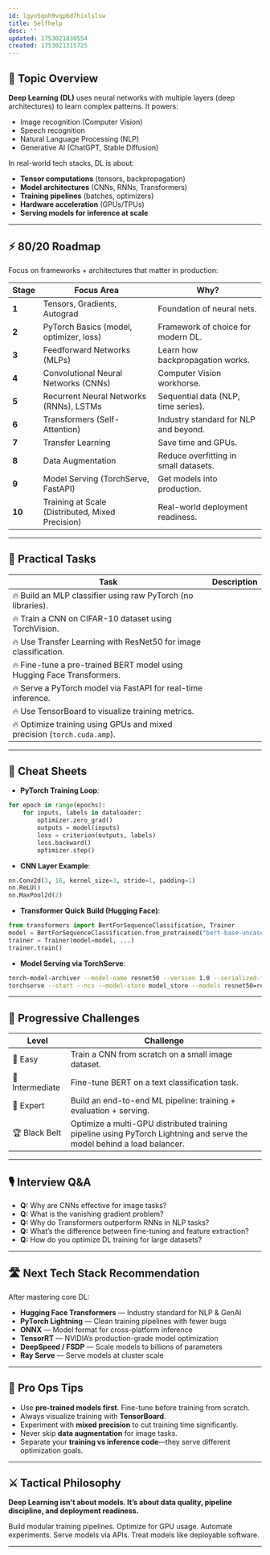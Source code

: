 ```yaml
---
id: lgyo5qoh9vqp6d7hixlslsw
title: Selfhelp
desc: ''
updated: 1753021830554
created: 1753021315725
---
```


## 📌 Topic Overview

**Deep Learning (DL)** uses neural networks with multiple layers (deep architectures) to learn complex patterns. It powers:

* Image recognition (Computer Vision)
* Speech recognition
* Natural Language Processing (NLP)
* Generative AI (ChatGPT, Stable Diffusion)

In real-world tech stacks, DL is about:

* **Tensor computations** (tensors, backpropagation)
* **Model architectures** (CNNs, RNNs, Transformers)
* **Training pipelines** (batches, optimizers)
* **Hardware acceleration** (GPUs/TPUs)
* **Serving models for inference at scale**

---

## ⚡ 80/20 Roadmap

Focus on frameworks + architectures that matter in production:

| Stage  | Focus Area                                       | Why?                                  |
| ------ | ------------------------------------------------ | ------------------------------------- |
| **1**  | Tensors, Gradients, Autograd                     | Foundation of neural nets.            |
| **2**  | PyTorch Basics (model, optimizer, loss)          | Framework of choice for modern DL.    |
| **3**  | Feedforward Networks (MLPs)                      | Learn how backpropagation works.      |
| **4**  | Convolutional Neural Networks (CNNs)             | Computer Vision workhorse.            |
| **5**  | Recurrent Neural Networks (RNNs), LSTMs          | Sequential data (NLP, time series).   |
| **6**  | Transformers (Self-Attention)                    | Industry standard for NLP and beyond. |
| **7**  | Transfer Learning                                | Save time and GPUs.                   |
| **8**  | Data Augmentation                                | Reduce overfitting in small datasets. |
| **9**  | Model Serving (TorchServe, FastAPI)              | Get models into production.           |
| **10** | Training at Scale (Distributed, Mixed Precision) | Real-world deployment readiness.      |

---

## 🚀 Practical Tasks

| Task                                                                    | Description |
| ----------------------------------------------------------------------- | ----------- |
| 🔥 Build an MLP classifier using raw PyTorch (no libraries).            |             |
| 🔥 Train a CNN on CIFAR-10 dataset using TorchVision.                   |             |
| 🔥 Use Transfer Learning with ResNet50 for image classification.        |             |
| 🔥 Fine-tune a pre-trained BERT model using Hugging Face Transformers.  |             |
| 🔥 Serve a PyTorch model via FastAPI for real-time inference.           |             |
| 🔥 Use TensorBoard to visualize training metrics.                       |             |
| 🔥 Optimize training using GPUs and mixed precision (`torch.cuda.amp`). |             |

---

## 🧾 Cheat Sheets

* **PyTorch Training Loop**:

```python
for epoch in range(epochs):
    for inputs, labels in dataloader:
        optimizer.zero_grad()
        outputs = model(inputs)
        loss = criterion(outputs, labels)
        loss.backward()
        optimizer.step()
```

* **CNN Layer Example**:

```python
nn.Conv2d(3, 16, kernel_size=3, stride=1, padding=1)
nn.ReLU()
nn.MaxPool2d(2)
```

* **Transformer Quick Build (Hugging Face)**:

```python
from transformers import BertForSequenceClassification, Trainer
model = BertForSequenceClassification.from_pretrained("bert-base-uncased")
trainer = Trainer(model=model, ...)
trainer.train()
```

* **Model Serving via TorchServe**:

```bash
torch-model-archiver --model-name resnet50 --version 1.0 --serialized-file model.pth --handler image_classifier
torchserve --start --ncs --model-store model_store --models resnet50=resnet50.mar
```

---

## 🎯 Progressive Challenges

| Level           | Challenge                                                                                                              |
| --------------- | ---------------------------------------------------------------------------------------------------------------------- |
| 🥉 Easy         | Train a CNN from scratch on a small image dataset.                                                                     |
| 🥈 Intermediate | Fine-tune BERT on a text classification task.                                                                          |
| 🥇 Expert       | Build an end-to-end ML pipeline: training + evaluation + serving.                                                      |
| 🏆 Black Belt   | Optimize a multi-GPU distributed training pipeline using PyTorch Lightning and serve the model behind a load balancer. |

---

## 🎙️ Interview Q\&A

* **Q:** Why are CNNs effective for image tasks?
* **Q:** What is the vanishing gradient problem?
* **Q:** Why do Transformers outperform RNNs in NLP tasks?
* **Q:** What’s the difference between fine-tuning and feature extraction?
* **Q:** How do you optimize DL training for large datasets?

---

## 🛣️ Next Tech Stack Recommendation

After mastering core DL:

* **Hugging Face Transformers** — Industry standard for NLP & GenAI
* **PyTorch Lightning** — Clean training pipelines with fewer bugs
* **ONNX** — Model format for cross-platform inference
* **TensorRT** — NVIDIA’s production-grade model optimization
* **DeepSpeed / FSDP** — Scale models to billions of parameters
* **Ray Serve** — Serve models at cluster scale

---

## 🎩 Pro Ops Tips

* Use **pre-trained models first**. Fine-tune before training from scratch.
* Always visualize training with **TensorBoard**.
* Experiment with **mixed precision** to cut training time significantly.
* Never skip **data augmentation** for image tasks.
* Separate your **training vs inference code**—they serve different optimization goals.

---

## ⚔️ Tactical Philosophy

**Deep Learning isn't about models. It’s about data quality, pipeline discipline, and deployment readiness.**

Build modular training pipelines. Optimize for GPU usage. Automate experiments. Serve models via APIs. Treat models like deployable software.

---
